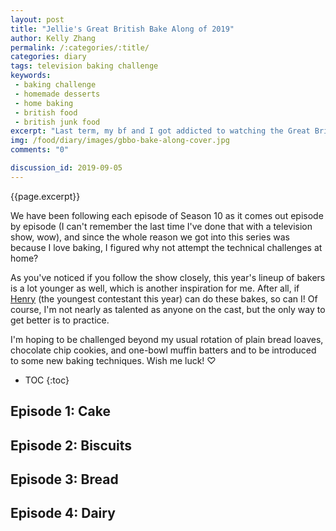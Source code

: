 ```yaml
---
layout: post
title: "Jellie's Great British Bake Along of 2019"
author: Kelly Zhang
permalink: /:categories/:title/
categories: diary
tags: television baking challenge
keywords:
 - baking challenge
 - homemade desserts
 - home baking
 - british food
 - british junk food
excerpt: "Last term, my bf and I got addicted to watching the Great British Bake Off. For Season 10, I've decided to try to follow along with the episodes as they roll out and try my hand at each week's technical challenges."
img: /food/diary/images/gbbo-bake-along-cover.jpg
comments: "0"

discussion_id: 2019-09-05
---
```


{{page.excerpt}}

We have been following each episode of Season 10 as it comes out episode by episode (I can't remember the last time I've done that with a television show, wow), and since the whole reason we got into this series was because I love baking, I figured why not attempt the technical challenges at home?

As you've noticed if you follow the show closely, this year's lineup of bakers is a lot younger as well, which is another inspiration for me. After all, if [Henry](https://www.instagram.com/henryfabird/) (the youngest contestant this year) can do these bakes, so can I! Of course, I'm not nearly as talented as anyone on the cast, but the only way to get better is to practice.

I'm hoping to be challenged beyond my usual rotation of plain bread loaves, chocolate chip cookies, and one-bowl muffin batters and to be introduced to some new baking techniques. Wish me luck! ♡

* TOC
{:toc}

## Episode 1: Cake

## Episode 2: Biscuits

## Episode 3: Bread

## Episode 4: Dairy
